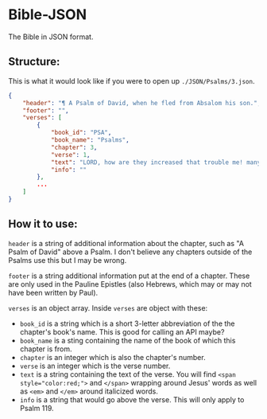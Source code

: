 # Bible-JSON
The Bible in JSON format.

## Structure:
This is what it would look like if you were to open up `./JSON/Psalms/3.json`.
```json
{
    "header": "¶ A Psalm of David, when he fled from Absalom his son.",
    "footer": "",
    "verses": [
        {
            "book_id": "PSA",
            "book_name": "Psalms",
            "chapter": 3,
            "verse": 1,
            "text": "LORD, how are they increased that trouble me! many <em>are</em> they that rise up against me.",
            "info": ""
        },
        ...
    ]
}
```
## How it to use:
`header` is a string of additional information about the chapter, such as "A Psalm of David" above a Psalm. I don't believe any chapters outside of the Psalms use this but I may be wrong.

`footer` is a string additional information put at the end of a chapter. These are only used in the Pauline Epistles (also Hebrews, which may or may not have been written by Paul).

`verses` is an object array. Inside `verses` are object with these:

- `book_id` is a string which is a short 3-letter abbreviation of the the chapter's book's name. This is good for calling an API maybe?
- `book_name` is a sting containing the name of the book of which this chapter is from.
- `chapter` is an integer which is also the chapter's number.
- `verse` is an integer which is the verse number.
- `text` is a string containing the text of the verse. You will find `<span style="color:red;">` and `</span>` wrapping around Jesus' words as well as `<em>` and `</em>` around italicized words.
- `info` is a string that would go above the verse. This will only apply to Psalm 119.
